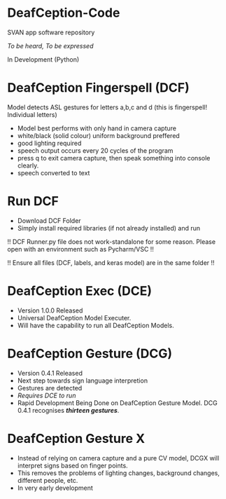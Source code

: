 # DeafCeption-Code
SVAN app software repository

*To be heard, To be expressed*

In Development (Python)

# DeafCeption Fingerspell (DCF)

Model detects ASL gestures for letters a,b,c and d (this is fingerspell! Individual letters)
- Model best performs with only hand in camera capture
- white/black (solid colour) uniform background preffered
- good lighting required
- speech output occurs every 20 cycles of the program
- press q to exit camera capture, then speak something into console clearly.
- speech converted to text

# Run DCF

- Download DCF Folder
- Simply install required libraries (if not already installed) and run

!! DCF Runner.py file does not work-standalone for some reason. Please open with an environment such as Pycharm/VSC !!

!! Ensure all files (DCF, labels, and keras model) are in the same folder !!

# DeafCeption Exec (DCE)

- Version 1.0.0 Released
- Universal DeafCeption Model Executer.
- Will have the capability to run all DeafCeption Models.

# DeafCeption Gesture (DCG)

- Version 0.4.1 Released
- Next step towards sign language interpretion
- Gestures are detected
- *Requires DCE to run*
- Rapid Development Being Done on DeafCeption Gesture Model. DCG 0.4.1 recognises ***thirteen gestures***.

# DeafCeption Gesture X
- Instead of relying on camera capture and a pure CV model, DCGX will interpret signs based on finger points.
- This removes the problems of lighting changes, background changes, different people, etc.
- In very early development
